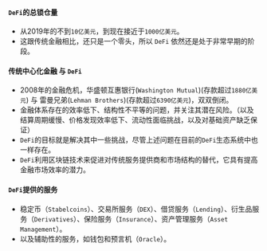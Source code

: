 #### ```DeFi```的总锁仓量
- 从2019年的不到```10亿美元```，到现在接近于```1000亿美元```。
- 这跟传统金融相比，还只是一个零头，所以 ```DeFi``` 依然还是处于非常早期的阶段。

#### 传统中心化金融 与 ```DeFi```
- 2008年的金融危机，华盛顿互惠银行(```Washington Mutual```)(存款超过```1880亿美元```) 与 雷曼兄弟(```Lehman Brothers```)(存款超过```6390亿美元```)，双双倒闭。
- 金融体系存在的效率低下、结构性不平等的问题，并关注其潜在风险。（以及 结算周期缓慢、价格发现效率低下、流动性面临挑战，以及对基础资产缺乏保证）
- ```DeFi```的目标就是解决其中一些挑战，尽管上述问题在目前的```DeFi```生态系统中也一样存在。
- ```DeFi```利用区块链技术来促进对传统服务提供商和市场结构的替代，它具有提高金融市场效率的潜力。

#### ```DeFi```提供的服务
- 稳定币（```Stabelcoins```）、交易所服务（```DEX```）、借贷服务（```Lending```）、衍生品服务（```Derivatives```）、保险服务（```Insurance```）、资产管理服务（```Asset Management```）。
- 以及辅助性的服务，如钱包和预言机（```Oracle```）。
